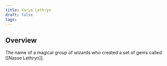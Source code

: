 ```yaml
---
title: Varya Lethryn
draft: false
tags:
---
```

## Overview

The name of a magical group of wizards who created a set of gems called [[Nasse Lethryn]].  
